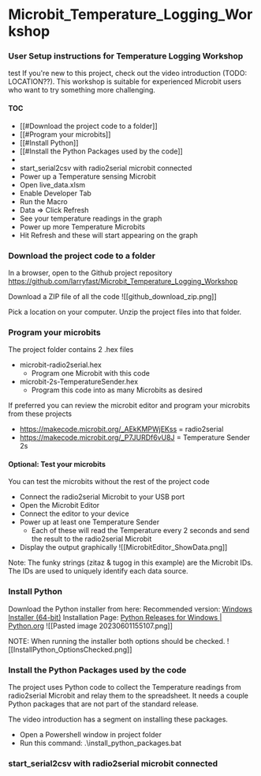 # Microbit_Temperature_Logging_Workshop
### User Setup instructions for Temperature Logging Workshop
test
If you're new to this project, check out the video introduction (TODO: LOCATION??). This workshop is suitable for experienced Microbit users who want to try something more challenging. 

####  TOC
- [[#Download the project code to a folder]]
- [[#Program your microbits]]
- [[#Install Python]]
- [[#Install the Python Packages used by the code]]
- 
- start_serial2csv with radio2serial microbit connected
- Power up a Temperature sensing Microbit
- Open live_data.xlsm
- Enable Developer Tab 
- Run the Macro
- Data => Click Refresh
- See your temperature readings in the graph
- Power up more Temperature Microbits
- Hit Refresh and these will start appearing on the graph


### Download the project code to a folder

In a browser, open to the Github project repository
https://github.com/larryfast/Microbit_Temperature_Logging_Workshop

Download a ZIP file of all the code
![[github_download_zip.png]]

Pick a location on your computer. Unzip the project files into that folder.


### Program your microbits
The project folder contains 2 .hex files
- microbit-radio2serial.hex 
	- Program one Microbit with this code
- microbit-2s-TemperatureSender.hex
	- Program this code into as many Microbits as desired

If preferred you can review the microbit editor and program your microbits from these projects
- https://makecode.microbit.org/_AEkKMPWjEKss = radio2serial
- https://makecode.microbit.org/_P7JURDf6vU8J = Temperature Sender 2s

#### Optional: Test your microbits 
You can test the microbits without the rest of the project code
- Connect the radio2serial Microbit to your USB port
- Open the Microbit Editor
- Connect the editor to your device
- Power up at least one Temperature Sender
	- Each of these will read the Temperature every 2 seconds and send the result to the radio2serial Microbit
- Display the output graphically
![[MicrobitEditor_ShowData.png]]

Note: The funky strings (zitaz & tugog in this example) are the Microbit IDs. The IDs are used to uniquely identify each data source.

### Install Python
Download the Python installer from here:
Recommended version: [Windows Installer (64-bit)](https://www.python.org/ftp/python/3.10.11/python-3.10.11-amd64.exe)
Installation Page: [Python Releases for Windows | Python.org](https://www.python.org/downloads/windows/)
![[Pasted image 20230601155107.png]]

NOTE: When running the installer both options should be checked.
![[InstallPython_OptionsChecked.png]]

### Install the Python Packages used by the code
The project uses Python code to collect the Temperature readings from radio2serial Microbit and relay them to the spreadsheet. It needs a couple Python packages that are not part of the standard release.

The video introduction has a segment on installing these packages. 
- Open a Powershell window in project folder
- Run this command:   .\install_python_packages.bat

### start_serial2csv with radio2serial microbit connected
